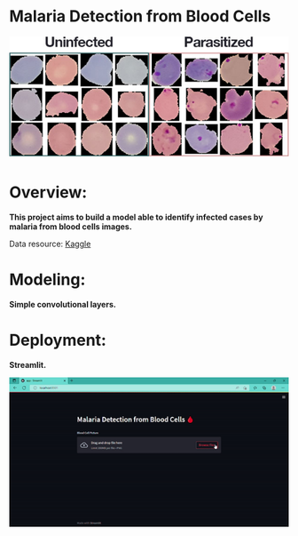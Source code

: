 # Malaria Detection from Blood Cells

![Blood Cells](https://github.com/AbeerMahjoub/Malaria-Detection-from-Blood-Cells/blob/main/malaria.jpg)

# Overview:
**This project aims to build a model able to identify infected cases by malaria from blood cells images.**

Data resource: [Kaggle](https://www.kaggle.com/datasets/nipunarora8/malaria-detection-dataset)

# Modeling:
**Simple convolutional layers.**

# Deployment:
**Streamlit.**

![Vid](https://github.com/AbeerMahjoub/Malaria-Detection-from-Blood-Cells/blob/main/deployment.gif)

 
